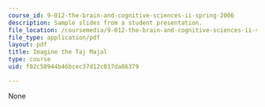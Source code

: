 ```yaml
---
course_id: 9-012-the-brain-and-cognitive-sciences-ii-spring-2006
description: Sample slides from a student presentation.
file_location: /coursemedia/9-012-the-brain-and-cognitive-sciences-ii-spring-2006/f02c50944b46bcec37d12c017da86379_TKonkle_Presenta.pdf
file_type: application/pdf
layout: pdf
title: Imagine the Taj Majal
type: course
uid: f02c50944b46bcec37d12c017da86379

---
```

None